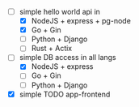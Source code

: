 - [ ] simple hello world api in
    - [x] NodeJS + express + pg-node
    - [x] Go + Gin
    - [ ] Python + Django
    - [ ] Rust + Actix

- [ ] simple DB access in all langs
    - [x] NodeJS + express
    - [ ] Go + Gin
    - [ ] Python + Django
  
- [x] simple TODO app-frontend
